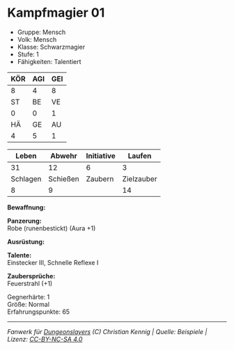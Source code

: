 # Kampfmagier 01  
- Gruppe: Mensch  
- Volk: Mensch  
- Klasse: Schwarzmagier  
- Stufe: 1  
- Fähigkeiten: Talentiert  


| KÖR | AGI | GEI |  
| --- | --- | --- |  
| 8   | 4   | 8   |
| ST  | BE  | VE  |  
| 0   | 0   | 1   |
| HÄ  | GE  | AU  |  
| 4   | 5   | 1   |


| Leben    | Abwehr   | Initiative | Laufen     |
| -------- | -------- | ---------- | ---------- |
| 31       | 12       | 6          | 3          |
| Schlagen | Schießen | Zaubern    | Zielzauber |
| 8        | 9        |            | 14         |

**Bewaffnung:**  


**Panzerung:**  
Robe (runenbestickt) (Aura +1)

**Ausrüstung:**  


**Talente:**  
Einstecker III, Schnelle Reflexe I

**Zaubersprüche:**  
Feuerstrahl (+1)

Gegnerhärte: 1  
Größe: Normal  
Erfahrungspunkte: 65  



___
*Fanwerk für [Dungeonslayers](https://www.dungeonslayers.net/) (C) Christian Kennig | Quelle: Beispiele | Lizenz: [CC-BY-NC-SA 4.0](https://creativecommons.org/licenses/by-nc-sa/4.0/deed.de)*